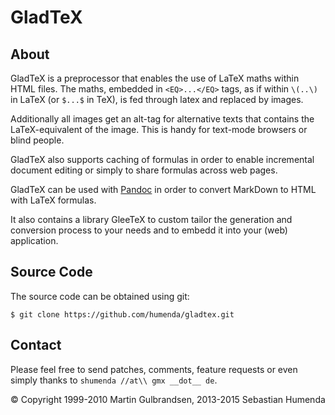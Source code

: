 GladTeX
=======

About
-----

GladTeX is a preprocessor that enables the use of LaTeX maths within HTML
files. The maths, embedded in `<EQ>...</EQ>` tags, as if within `\(..\)` in LaTeX (or `$...$` in TeX),
is fed through latex and replaced by images.

Additionally all images get an alt-tag for alternative texts that contains the
LaTeX-equivalent of the image. This is handy for text-mode browsers or blind
people.

GladTeX also supports caching of formulas in order to enable incremental
document editing or simply to share formulas across web pages.

GladTeX can be used with [Pandoc](http://pandoc.org) in order to convert
MarkDown to HTML with LaTeX formulas.

It also contains a library GleeTeX to custom tailor the generation and
conversion process to your needs and to embedd it into your (web) application.

Source Code
-----------

The source code can be obtained using git:

    $ git clone https://github.com/humenda/gladtex.git
    
Contact
-------

Please feel free to send patches, comments, feature requests or even simply
thanks to `shumenda //at\\ gmx __dot__ de`.


© Copyright 1999-2010 Martin Gulbrandsen, 2013-2015 Sebastian Humenda

